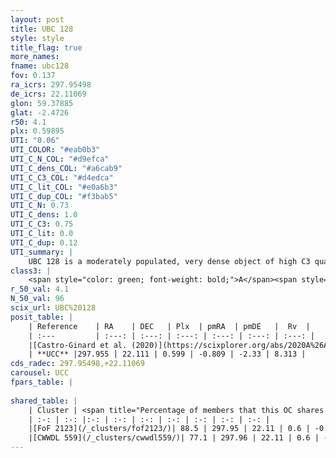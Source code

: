 ```yaml
---
layout: post
title: UBC 128
style: style
title_flag: true
more_names: 
fname: ubc128
fov: 0.137
ra_icrs: 297.95498
de_icrs: 22.11069
glon: 59.37885
glat: -2.4726
r50: 4.1
plx: 0.59895
UTI: "0.06"
UTI_COLOR: "#eab0b3"
UTI_C_N_COL: "#d9efca"
UTI_C_dens_COL: "#a6cab9"
UTI_C_C3_COL: "#d4edca"
UTI_C_lit_COL: "#e0a6b3"
UTI_C_dup_COL: "#f3bab5"
UTI_C_N: 0.73
UTI_C_dens: 1.0
UTI_C_C3: 0.75
UTI_C_lit: 0.0
UTI_C_dup: 0.12
UTI_summary: |
    UBC 128 is a moderately populated, very dense object of high C3 quality. It is rarely studied in the literature.<br><br><span style="color: #99180f; font-weight: bold;">Warning: </span>This is likely a duplicate object, which shares a large percentage of members with at least one previously reported entry.
class3: |
    <span style="color: green; font-weight: bold;">A</span><span style="color: #FFC300; font-weight: bold;">B</span>
r_50_val: 4.1
N_50_val: 96
scix_url: UBC%20128
posit_table: |
    | Reference    | RA    | DEC   | Plx  | pmRA  | pmDE   |  Rv  |
    | :---         | :---: | :---: | :---: | :---: | :---: | :---: |
    |[Castro-Ginard et al. (2020)](https://scixplorer.org/abs/2020A%26A...635A..45C) | 297.967 | 22.121 | 0.583 | -0.77 | -2.322 | -- |
    | **UCC** |297.955 | 22.111 | 0.599 | -0.809 | -2.33 | 8.313 | 
cds_radec: 297.95498,+22.11069
carousel: UCC
fpars_table: |
    
shared_table: |
    | Cluster | <span title="Percentage of members that this OC shares with the ones listed">%</span>   | RA   | DEC   | Plx   | pmRA  | pmDE  | Rv | UTI |
    | :-: | :-: |:-: | :-: | :-: | :-: | :-: | :-: | :-: |
    |[FoF 2123](/_clusters/fof2123/)| 88.5 | 297.95 | 22.11 | 0.6 | -0.81 | -2.33 | 7.99 |0.74 |
    |[CWWDL 559](/_clusters/cwwdl559/)| 77.1 | 297.96 | 22.11 | 0.6 | -0.81 | -2.33 | 7.99 |0.0 |
---
```

